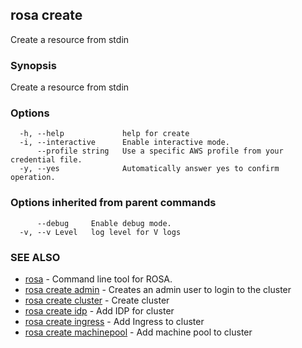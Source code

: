 ## rosa create

Create a resource from stdin

### Synopsis

Create a resource from stdin

### Options

```
  -h, --help             help for create
  -i, --interactive      Enable interactive mode.
      --profile string   Use a specific AWS profile from your credential file.
  -y, --yes              Automatically answer yes to confirm operation.
```

### Options inherited from parent commands

```
      --debug     Enable debug mode.
  -v, --v Level   log level for V logs
```

### SEE ALSO

* [rosa](rosa.md)	 - Command line tool for ROSA.
* [rosa create admin](rosa_create_admin.md)	 - Creates an admin user to login to the cluster
* [rosa create cluster](rosa_create_cluster.md)	 - Create cluster
* [rosa create idp](rosa_create_idp.md)	 - Add IDP for cluster
* [rosa create ingress](rosa_create_ingress.md)	 - Add Ingress to cluster
* [rosa create machinepool](rosa_create_machinepool.md)	 - Add machine pool to cluster

